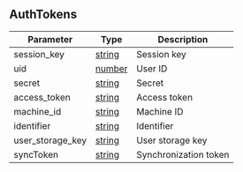 ## AuthTokens

| Parameter | Type | Description |
| --------- | ---- | ----------- |
| session_key | [string] | Session key |
| uid | [number] | User ID |
| secret | [string] | Secret |
| access_token | [string] | Access token |
| machine_id | [string] | Machine ID |
| identifier | [string] | Identifier |
| user_storage_key | [string] | User storage key |
| syncToken | [string] | Synchronization token |

[string]: https://developer.mozilla.org/en-US/docs/Web/JavaScript/Reference/Global_Objects/String
[number]: https://developer.mozilla.org/en-US/docs/Web/JavaScript/Reference/Global_Objects/Number